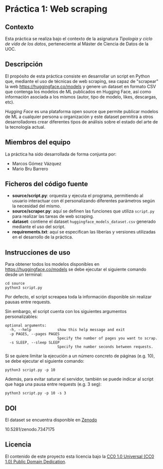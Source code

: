 # Práctica 1: Web scraping

## Contexto
Esta práctica se realiza bajo el contexto de la asignatura _Tipología y ciclo de vida de los datos_, perteneciente al Máster de Ciencia de Datos de la UOC.

## Descripción
El propósito de esta práctica consiste en desarrollar un script en Python que, mediante el uso de técnicas de web scraping, sea capaz de "scrapear" la web https://huggingface.co/models y genere un dataset en formato CSV que contenga los modelos de ML publicados en Hugging Face, así como información asociada a los mismos (autor, tipo de modelo, likes, descargas, etc).

_Hugging Face_ es una plataforma open source que permite publicar modelos de ML a cualquier persona u organización y este dataset  permitirá a otros desarrolladores crear diferentes tipos de análisis sobre el estado del arte de la tecnología actual.

## Miembros del equipo
La práctica ha sido desarrollada de forma conjunta por:
* Marcos Gómez Vázquez
* Mario Bru Barrero

## Ficheros del código fuente
* **source/script.py**:  orquesta y ejecuta el programa, permitiendo al usuario interactuar con él personalizando diferentes parámetros según la necesidad del mismo.
* **source/scraper.py**: aquí se definen las funciones que utiliza `script.py` para realizar las tareas de web scraping.
* **dataset**: contiene el dataset `huggingface_models_dataset.csv` generado mediante el uso del script.
* **requirements.txt**: aquí se especifican las liberías y versiones utilizadas en el desarrollo de la práctica.

## Instrucciones de uso
Para obtener todos los modelos disponibles en https://huggingface.co/models se debe ejecutar el siguiente comando desde un terminal:
```
cd source
python3 script.py
```
Por defecto, el script screapea toda la información disponible sin realizar pausas entre requests.

Sin embargo, el script cuenta con los siguientes argumentos personalizables:
```
optional arguments:
  -h, --help            show this help message and exit
  -p PAGES, --pages PAGES
                        Specify the number of pages you want to scrap.
  -s SLEEP, --sleep SLEEP
                        Specify the number seconds between requests.

```
Si se quiere limitar la ejecución a un número concreto de páginas (e.g. 10), se debe ejecutar el siguiente comando:
```
python3 script.py -p 10
```
Además, para evitar saturar el servidor, también se puede indicar al script que haga una pausa entre requests (e.g. 3 seg):
```
python3 script.py -p 10 -s 3
```

## DOI

El dataset se encuentra disponible en [Zenodo](https://zenodo.org/record/7347175#.Y3y5J-zMIeb)

10.5281/zenodo.7347175

## Licencia

El contenido de este proyecto esta licencia bajo la [CC0 1.0 Universal (CC0 1.0)
Public Domain Dedication](https://creativecommons.org/publicdomain/zero/1.0/).
